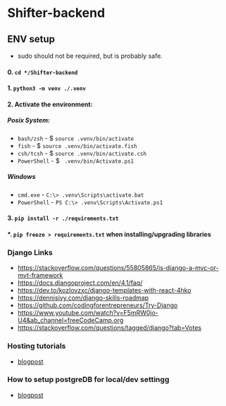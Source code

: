 # Shifter-backend
## ENV setup
* sudo should not be required, but is probably safe.

#### 0. ```cd */Shifter-backend```

#### 1. ```python3 -m venv ./.venv``` </br>

#### 2. Activate the environment: </br>

##### Posix System:
* ``` bash/zsh ``` - $ ``` source .venv/bin/activate ```
* ``` fish ``` - $ ``` source .venv/bin/activate.fish ```
* ``` csh/tcsh ``` - $ ``` source .venv/bin/activate.csh ```
* ``` PowerShell ``` - $ ```  .venv/bin/Activate.ps1 ```

##### Windows
* ``` cmd.exe ``` - ``` C:\> .venv\Scripts\activate.bat ```
* ``` PowerShell ``` - ``` PS C:\> .venv\Scripts\Activate.ps1 ```

#### 3. ``` pip install -r ./requirements.txt ```

#### *. ``` pip freeze > requirements.txt ``` when installing/upgrading libraries

### Django Links
* https://stackoverflow.com/questions/55805865/is-django-a-mvc-or-mvt-framework
* https://docs.djangoproject.com/en/4.1/faq/
* https://dev.to/kozlovzxc/django-templates-with-react-4hko
* https://dennisivy.com/django-skills-roadmap
* https://github.com/codingforentrepreneurs/Try-Django
* https://www.youtube.com/watch?v=F5mRW0jo-U4&ab_channel=freeCodeCamp.org
* https://stackoverflow.com/questions/tagged/django?tab=Votes

### Hosting tutorials
* [blogpost](https://realpython.com/django-hosting-on-heroku/#step-7-deploy-your-django-project-to-heroku)

### How to setup postgreDB for local/dev settingg
* [blogpost](https://stackpython.medium.com/how-to-start-django-project-with-a-database-postgresql-aaa1d74659d8)
